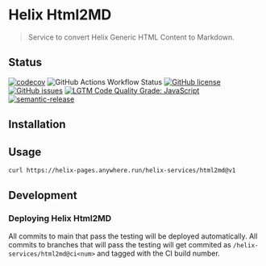 # Helix Html2MD

> Service to convert Helix Generic HTML Content to Markdown.

## Status
[![codecov](https://img.shields.io/codecov/c/github/adobe/helix-html2md.svg)](https://codecov.io/gh/adobe/helix-html2md)
![GitHub Actions Workflow Status](https://img.shields.io/github/actions/workflow/status/adobe/helix-html2md/main.yaml)
[![GitHub license](https://img.shields.io/github/license/adobe/helix-html2md.svg)](https://github.com/adobe/helix-html2md/blob/main/LICENSE.txt)
[![GitHub issues](https://img.shields.io/github/issues/adobe/helix-html2md.svg)](https://github.com/adobe/helix-html2md/issues)
[![LGTM Code Quality Grade: JavaScript](https://img.shields.io/lgtm/grade/javascript/g/adobe/helix-html2md.svg?logo=lgtm&logoWidth=18)](https://lgtm.com/projects/g/adobe/helix-html2md)
[![semantic-release](https://img.shields.io/badge/%20%20%F0%9F%93%A6%F0%9F%9A%80-semantic--release-e10079.svg)](https://github.com/semantic-release/semantic-release)

## Installation

## Usage

```bash
curl https://helix-pages.anywhere.run/helix-services/html2md@v1
```

## Development

### Deploying Helix Html2MD

All commits to main that pass the testing will be deployed automatically. All commits to branches that will pass the testing will get commited as `/helix-services/html2md@ci<num>` and tagged with the CI build number.
